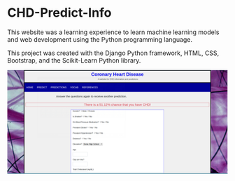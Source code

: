 # CHD-Predict-Info
This website was a learning experience to learn machine learning models and web development using the Python programming language.

This project was created with the Django Python framework, HTML, CSS, Bootstrap, and the Scikit-Learn Python library.

!['website'](https://raw.githubusercontent.com/vincentviray01/CHD-Predict-Info/master/CHD%20Website%20Image.png)
